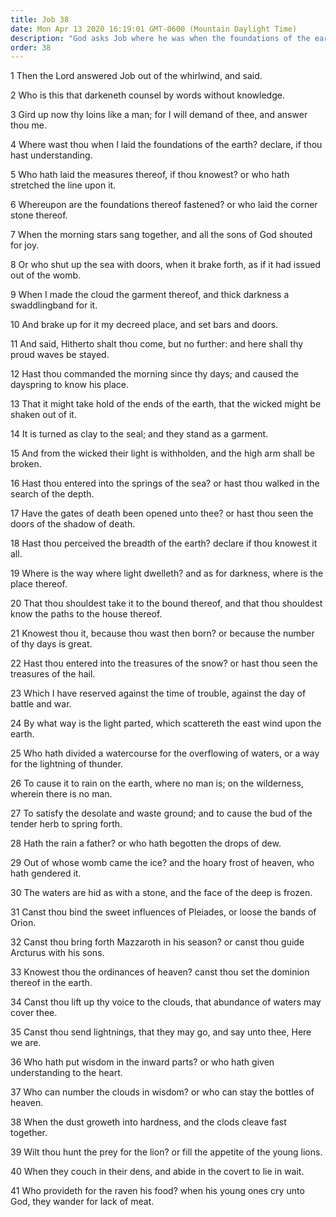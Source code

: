 ```yaml
---
title: Job 38
date: Mon Apr 13 2020 16:19:01 GMT-0600 (Mountain Daylight Time)
description: "God asks Job where he was when the foundations of the earth were laid, when the morning stars sang together, and when all the sons of God shouted for joy—The phenomena of nature show the greatness of God and the weakness of man."
order: 38
---
```


1 Then the Lord answered Job out of the whirlwind, and said.

2 Who is this that darkeneth counsel by words without knowledge.

3 Gird up now thy loins like a man; for I will demand of thee, and answer thou me.

4 Where wast thou when I laid the foundations of the earth? declare, if thou hast understanding.

5 Who hath laid the measures thereof, if thou knowest? or who hath stretched the line upon it.

6 Whereupon are the foundations thereof fastened? or who laid the corner stone thereof.

7 When the morning stars sang together, and all the sons of God shouted for joy.

8 Or who shut up the sea with doors, when it brake forth, as if it had issued out of the womb.

9 When I made the cloud the garment thereof, and thick darkness a swaddlingband for it.

10 And brake up for it my decreed place, and set bars and doors.

11 And said, Hitherto shalt thou come, but no further: and here shall thy proud waves be stayed.

12 Hast thou commanded the morning since thy days; and caused the dayspring to know his place.

13 That it might take hold of the ends of the earth, that the wicked might be shaken out of it.

14 It is turned as clay to the seal; and they stand as a garment.

15 And from the wicked their light is withholden, and the high arm shall be broken.

16 Hast thou entered into the springs of the sea? or hast thou walked in the search of the depth.

17 Have the gates of death been opened unto thee? or hast thou seen the doors of the shadow of death.

18 Hast thou perceived the breadth of the earth? declare if thou knowest it all.

19 Where is the way where light dwelleth? and as for darkness, where is the place thereof.

20 That thou shouldest take it to the bound thereof, and that thou shouldest know the paths to the house thereof.

21 Knowest thou it, because thou wast then born? or because the number of thy days is great.

22 Hast thou entered into the treasures of the snow? or hast thou seen the treasures of the hail.

23 Which I have reserved against the time of trouble, against the day of battle and war.

24 By what way is the light parted, which scattereth the east wind upon the earth.

25 Who hath divided a watercourse for the overflowing of waters, or a way for the lightning of thunder.

26 To cause it to rain on the earth, where no man is; on the wilderness, wherein there is no man.

27 To satisfy the desolate and waste ground; and to cause the bud of the tender herb to spring forth.

28 Hath the rain a father? or who hath begotten the drops of dew.

29 Out of whose womb came the ice? and the hoary frost of heaven, who hath gendered it.

30 The waters are hid as with a stone, and the face of the deep is frozen.

31 Canst thou bind the sweet influences of Pleiades, or loose the bands of Orion.

32 Canst thou bring forth Mazzaroth in his season? or canst thou guide Arcturus with his sons.

33 Knowest thou the ordinances of heaven? canst thou set the dominion thereof in the earth.

34 Canst thou lift up thy voice to the clouds, that abundance of waters may cover thee.

35 Canst thou send lightnings, that they may go, and say unto thee, Here we are.

36 Who hath put wisdom in the inward parts? or who hath given understanding to the heart.

37 Who can number the clouds in wisdom? or who can stay the bottles of heaven.

38 When the dust groweth into hardness, and the clods cleave fast together.

39 Wilt thou hunt the prey for the lion? or fill the appetite of the young lions.

40 When they couch in their dens, and abide in the covert to lie in wait.

41 Who provideth for the raven his food? when his young ones cry unto God, they wander for lack of meat.
